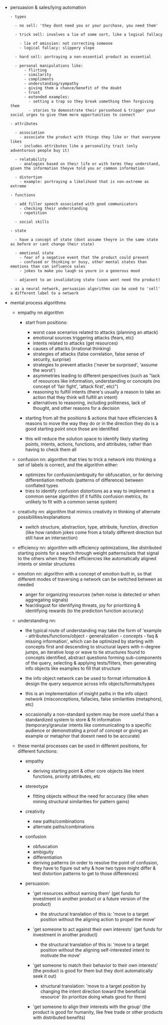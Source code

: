 - persuasion & sales/lying automation

      - types

        - no sell: 'they dont need you or your purchase, you need them'

        - trick sell: involves a lie of some sort, like a logical fallacy

          - lie of omission: not correcting someone
          - logical fallacy: slippery slope

        - hard sell: portraying a non-essential product as essential

        - personal manipulations like:
            - flirting
            - similarity
            - compliments
            - understanding/sympathy
            - giving them a chance/benefit of the doubt
            - trust
            - extended examples: 
              - setting a trap so they break something then forgiving them
              - stories to demonstrate their personhood & trigger your social urges to give them more opportunities to connect

      - attributes

        - association
          - associate the product with things they like or that everyone likes
          - includes attributes like a personality trait (only adventurous people buy it)

        - relatability
          - analogies based on their life or with terms they understand, given the information theyve told you or common information

        - distortion
          - example: portraying a likelihood that is non-extreme as extreme

      - functions

        - add filler speech associated with good communicators
          - checking their understanding
          - repetition

        - social skills

      - state

        - have a concept of state (dont assume theyre in the same state as before or cant change their state)

        - emotional state
          - fear of a negative event that the product could prevent
          - confused or thinking or busy, other mental states than emotions than can influence sales
          - jokes to make you laugh so youre in a generous mood

        - adjacent to an invalidating state (soon wont need the product)

      - as a neural network, persuasion algorithms can be used to 'sell' a different label to a network


- mental process algorithms

  - empathy nn algorithm

    - start from positions: 
      - worst case scenarios related to attacks (planning an attack)
      - emotional sources triggering attacks (fears, etc)
      - intents related to attacks (get resources)
      - causes of attacks (irrational thinking)
      - strategies of attacks (false correlation, false sense of security, surprise)
      - strategies to prevent attacks ('never be surprised', 'assume the worst')
      - asymmetries leading to different perspectives (such as "lack of resources like information, understanding or concepts (no concept of 'fair fight', 'attack first', etc)")
      - reasoning to fulfill intents (there's usually a reason to take an action that they think will fulfill an intent)
      - alternatives to reasoning, including politeness, lack of thought, and other reasons for a decision

    - starting from all the positions & actions that have efficiencies & reasons to move the way they do or in the direction they do is a good starting point once those are identified
    - this will reduce the solution space to identify likely starting points, intents, actions, functions, and attributes, rather than having to check them all

  - confusion nn: algorithm that tries to trick a network into thinking a set of labels is correct, and the algorithm either:

      - optimizes for confusion/ambiguity for obfuscation, or for deriving differentiation methods (patterns of difference) between conflated types
      - tries to identify confusion distortions as a way to implement a common sense algorithm (if it fulfills confusion metrics, its unlikely to fit with a common sense system)

  - creativity nn: algorithm that mimics creativity in thinking of alternate possibilities/explanations
      - switch structure, abstraction, type, attribute, function, direction (like how random jokes come from a totally different direction but still have an intersection)

  - efficiency nn: algorithm with efficiency optimizations, like distributed starting points for a search through weight patterns/sets that signal to the others when they find efficiencies like automatically aligned intents or similar structures

  - emotion nn: algorithm with a concept of emotion built in, so that different modes of traversing a network can be switched between as needed 
      - anger for organizing resources (when noise is detected or when aggregating signals)
      - fear/disgust for identifying threats, joy for prioritizing & identifying rewards (to the prediction function accuracy)

  - understanding nn:

    - the typical route of understanding may take the form of 'example - attributes/functions/object - generalization - concepts - faq & missing information', which can be optimized by starting with concepts first and descending to structural layers with n-degree jumps, an iterative loop or wave to tie structures found to concepts identified, abstract questions forming sub-components of the query, selecting & applying tests/filters, then generating info objects like examples to fill that structure

    - the info object network can be used to format information & design the query sequence across info objects/formats/types

    - this is an implementation of insight paths in the info object network (misconceptions, fallacies, false similarities (metaphors), etc)

    - occasionally a non-standard system may be more useful than a standardized system to store & fit information (temporary/granular intents like communicating to a specific audience or demonstrating a proof of concept or giving an example or metaphor that doesnt need to be accurate)
  
  - these mental processes can be used in different positions, for different functions:
      
      - empathy
        - deriving starting point & other core objects like intent functions, priority attributes, etc

      - stereotype
        - fitting objects without the need for accuracy (like when mining structural similarities for pattern gains)

      - creativity
        - new paths/combinations
        - alternate paths/combinations

      - confusion
        - obfuscation
        - ambiguity
        - differentiation
        - deriving patterns (in order to resolve the point of confusion, they have to figure out why & how two types might differ & test distortion patterns to get to those differences)
      
      - persuasion: 
        
        - 'get resources without earning them' (get funds for investment in another product or a future version of the product)
          - the structural translation of this is: 'move to a target position without the aligning action to propel the move'
        
        - 'get someone to act against their own interests' (get funds for investment in another product)
          - the structural translation of this is: 'move to a target position without the aligning self-interested intent to motivate the move'

        - 'get someone to match their behavior to their own interests' (the product is good for them but they dont automatically seek it out)
          - structural translation: 'move to a target position by changing the intent direction toward the beneficial resource' (to prioritize doing whats good for them)
        
        - 'get someone to align their interests with the group' (the product is good for humanity, like free trade or other products with distributed benefits)
